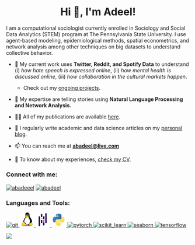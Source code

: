 <h1 align="center">Hi 👋, I'm Adeel!</h1>
I am a computational sociologist currently enrolled in Sociology and Social Data Analytics (STEM) program at The Pennsylvania State University. I use agent-based modeling, epidemiological methods, spatial econometrics, and network analysis among other techniques on big datasets to understand collective behavior.

- 🔭 My current work uses **Twitter, Reddit, and Spotify Data** to understand (i) *how hate speech is expressed online*, (ii) *how mental health is discussed online*, (iii) *how collaboration in the cultural markets happen*.
  - Check out my [ongoing projects](https://abadeel.com/ongoing-projects/).

- 🌱 My expertise are telling stories using **Natural Language Processing and Network Analysis.**

- 👨‍💻 All of my publications are available [here](https://abadeel.com/publications/).

- 📝 I regularly write academic and data science articles on my [ personal blog](https://abadeel.com/blog/).

- 📫 You can reach me at **abadeel@live.com**

- 📄 To know about my experiences, [check my CV](https://abadeel.com/wp-content/uploads/2023/07/Abdul-Basit-Adeel_CV.pdf).

<h3 align="left">Connect with me:</h3>
<p align="left">
<a href="https://twitter.com/abadeeel" target="blank"><img align="center" src="https://raw.githubusercontent.com/rahuldkjain/github-profile-readme-generator/master/src/images/icons/Social/twitter.svg" alt="abadeeel" height="30" width="40" /></a>
<a href="https://linkedin.com/in/abadeel" target="blank"><img align="center" src="https://raw.githubusercontent.com/rahuldkjain/github-profile-readme-generator/master/src/images/icons/Social/linked-in-alt.svg" alt="abadeel" height="30" width="40" /></a>
</p>

<h3 align="left">Languages and Tools:</h3>
<p align="left"> <a href="https://git-scm.com/" target="_blank" rel="noreferrer"> <img src="https://www.vectorlogo.zone/logos/git-scm/git-scm-icon.svg" alt="git" width="40" height="40"/> </a> <a href="https://www.linux.org/" target="_blank" rel="noreferrer"> <img src="https://raw.githubusercontent.com/devicons/devicon/master/icons/linux/linux-original.svg" alt="linux" width="40" height="40"/> </a> <a href="https://pandas.pydata.org/" target="_blank" rel="noreferrer"> <img src="https://raw.githubusercontent.com/devicons/devicon/2ae2a900d2f041da66e950e4d48052658d850630/icons/pandas/pandas-original.svg" alt="pandas" width="40" height="40"/> </a> <a href="https://www.python.org" target="_blank" rel="noreferrer"> <img src="https://raw.githubusercontent.com/devicons/devicon/master/icons/python/python-original.svg" alt="python" width="40" height="40"/> </a> <a href="https://pytorch.org/" target="_blank" rel="noreferrer"> <img src="https://www.vectorlogo.zone/logos/pytorch/pytorch-icon.svg" alt="pytorch" width="40" height="40"/> </a> <a href="https://scikit-learn.org/" target="_blank" rel="noreferrer"> <img src="https://upload.wikimedia.org/wikipedia/commons/0/05/Scikit_learn_logo_small.svg" alt="scikit_learn" width="40" height="40"/> </a> <a href="https://seaborn.pydata.org/" target="_blank" rel="noreferrer"> <img src="https://seaborn.pydata.org/_images/logo-mark-lightbg.svg" alt="seaborn" width="40" height="40"/> </a> <a href="https://www.tensorflow.org" target="_blank" rel="noreferrer"> <img src="https://www.vectorlogo.zone/logos/tensorflow/tensorflow-icon.svg" alt="tensorflow" width="40" height="40"/> </a> </p>

![](https://komarev.com/ghpvc/?username=abadeel&style=flat-square)
